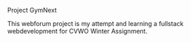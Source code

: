 Project GymNext

This webforum project is my attempt and learning a fullstack webdevelopment for CVWO Winter Assignment.


